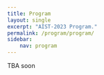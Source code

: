 ```yaml
---
title: Program
layout: single
excerpt: "AIST-2023 Program."
permalink: /program/program/
sidebar: 
    nav: program
---
```


TBA soon

<!-- [Open program in a new tab](https://docs.google.com/spreadsheets/d/e/2PACX-1vSVJSm7I-8kUadwde07g7cZF7wOWBVVTBoTGq77WKv-p6qbGfzlR2FjDNtrBOaYul5zQWBcfdMdDMn7/pubhtml?gid=506510001&single=true) 

<iframe width="1210" height="2700" src="https://docs.google.com/spreadsheets/d/e/2PACX-1vSVJSm7I-8kUadwde07g7cZF7wOWBVVTBoTGq77WKv-p6qbGfzlR2FjDNtrBOaYul5zQWBcfdMdDMn7/pubhtml?gid=506510001&amp;single=true&amp;widget=true&amp;headers=false"></iframe> -->
